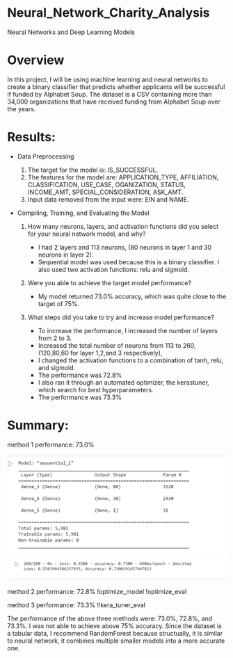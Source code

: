 # Neural_Network_Charity_Analysis
Neural Networks and Deep Learning Models

# Overview 

In this project, I will be using machine learning and neural networks to create a binary classifier that predicts whether applicants will be successful if funded by Alphabet Soup.  The dataset is a CSV containing more than 34,000 organizations that have received funding from Alphabet Soup over the years. 

# Results:

- Data Preprocessing
    1. The target for the model is: IS_SUCCESSFUL.
    2. The features for the model are: APPLICATION_TYPE, AFFILIATION, CLASSIFICATION, USE_CASE, OGANIZATION, STATUS, INCOME_AMT, SPECIAL_CONSIDERATION, ASK_AMT.
    3. Input data removed from the input were: EIN and NAME.
    
- Compiling, Training, and Evaluating the Model
    1. How many neurons, layers, and activation functions did you select for your neural network model, and why?
    
        - I had 2 layers and 113 neurons, (80 neurons in layer 1 and 30 neurons in layer 2). 
        - Sequential model was used because this is a binary classifier. I also used two activation functions: relu and sigmoid.
       
    2. Were you able to achieve the target model performance?
    
        - My model returned 73.0% accuracy, which was quite close to the target of 75%.     
    
    3. What steps did you take to try and increase model performance? 
    
        - To increase the performance, I increased the number of layers from 2 to 3.
        - Increased the total number of neurons from 113 to 260, (120,80,60 for layer 1,2,and 3 respectively), 
        - I changed the activation functions to a combination of tanh, relu, and sigmoid. 
        - The performance was 72.8%
        - I also ran it through an automated optimizer, the kerastuner, which search for best hyperparameters. 
        - The performance was 73.3%
        
# Summary: 

method 1 performance: 73.0%

![model_1.png](images/model_1.png)
![model_1_eval.png](images/model_1_eval.png)

method 2 performance: 72.8%
!optimize_model
!optimize_eval

method 3 performance: 73.3%
!!kera_tuner_eval

The performance of the above three methods were: 73.0%, 72.8%, and 73.3%. I was not able to achieve above 75% accuracy.  Since the dataset is a tabular data, I recommend RandomForest because structually, it is similar to neural network, it combines multiple smaller models into a more accurate one.
